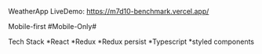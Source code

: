 WeatherApp
LiveDemo: https://m7d10-benchmark.vercel.app/

Mobile-first #Mobile-Only#

Tech Stack
*React
*Redux
*Redux persist
*Typescript
*styled components


